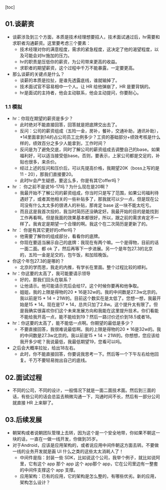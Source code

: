 [toc]

## 01.谈薪资

- 谈薪涉及到三个方面，本质是技术经理想要招人，技术面试通过后，hr需要和求职者沟通薪资。这里要考虑三个要素：
  - 技术经理对你的满意程度，需求的紧急程度，这决定了他的渴望程度，以及可能会对hr施加的压力。
  - hr的职责是压低你的薪资，为公司带来更高的收益。
  - 求职者的期望薪资，这个过程中千万不能暴露，一定要更高。
- 那么谈薪的关键点是什么？
  - 谈薪的本质是拉扯，是谁先透露底线，谁就输掉了。
  - 技术面试官不容易相中一个人。让 HR 给他弹崩了，HR 是要背锅的。
  - hr是面试的主持者，他会主动联系，他会主动提问，你要耐心。

### 1.1 模拟

- hr：你现在期望的薪资是多少？
  - 此时绝对不能直接回答，回答就是把底牌交出去了。
  - 反问：公司的薪资组成（五险一金，房补，餐补，交通补助，通讯补助），*14里面拿到14的占公司员工比例多少？工资的基础部分+绩效考核是什么样的，绩效百分之多少人能拿到，工作时间？
  - 反问是为了避免交底，同时了解公司的薪资组成去调整自己的base。如果福利好，可以适当接受低base。否则，要表示，上家公司都是交足的，补贴也很多，来杀价。
  - 经过上述的反问和压价后，可以先提高价格，我期望20K（boss上写的是11 - 20），那我们直接要20。
  - 此时hr会产生疑惑，要这么多，你是有其它offer吗？
- hr ： 你之前不是说16-17吗？为什么现在是20啊？
  - 我最开始不了解公司的薪资组成，你当时只是写了范围，如果公司福利待遇好了，或者其他相关的一些补贴多了，那我就可以少一点，但是现在公司没有什么太太多的很诱人的补贴，那肯定 base 这一块不能太吃亏。
  - 而且这是我首次投的，我当时简历还没确定好。我最开始的目的是能找到工作再看啊。但是我面的效果基本都很好，所以，跟之前的需求肯定不一样了。我肯定是期望一个合理的啊。我这个在二次简历是更新了的。
- hr ： 你是有其它更好的offer吗？
  - 他需要了解你的组成部分，看看你的底牌。
  - 你现在要适当展示自己的底牌：我现在有两个嘛。一个是得物，目前的话一面二面。都 ok 了，然后再等下一步进展。另一个是年包27.3的北京的，五险一金是足交的，包午饭，和加班晚饭。
- 你这个年包27.3的是哪的？
  - 北京的学而思，我走的内推，有学长在里面。整个过程比较的顺利。
- hr：你这要的太高了，我可能要请示领导
  - 好的，那我们回头在联系？
  - 让他请示。他可能请示完后会给17。这个时候你要再和他争取。
  - 姐姐，我的上限是得物的20 * 16是32w的。我的中间数是27.3w北京的。我以前是15 * 14 = 21W的。目前这个数实在是太低了。您想一想，我最开始是15 * 14。现在是17 * 14，总共只加了2.8w。这个提升太有限了。但是我确实很喜欢你们这个未来发展方向和我能在这里提升技术。你们看能不能给我开高一点，能不能给到19？然后一路讨价还价到18.5或者18。
- hr：你这要的太高了，能不能低一点啊。你期望的最低是多少？
  - 不要直接回答，我很难说最低啊。我的上限是得物的20 * 16是32w的。我的中间数是27.3w北京的。我以前是15 * 14 = 21W的。你想想，您应该给我开多少呢？我说最低，我最低期望19，您看可以吗。
- 之后会大概率拉扯，给出18左右。
  - 此时，你不能直接回答，你要说我思考一下。然后等一个下午左右给他回复。千万不要轻易抛出自己的底线。

## 02.面试过程

- 不同的公司，不同的设计，一般情况下就是一面二面技术面。然后到三面的话，有些公司的话会总监去稍微沟通一下，沟通时间不长，然后有一部分公司就直接 HR 上来聊了。

## 03.后续发展

- 朝架构或者说朝团队管理上去转，因为这个是一个安全地带，你如果不朝这一块的话，一直在一做一线开发，你做到35岁。
- 对于Android，应该是应用架构的，或者说应用中间件朝这方面去转。不要做一线的业务开发就是画 UI 什么之类的这些太太消耗人了！
  - 中间件是指：封装一些 SDK，比如说这个公司，我举个例子，就比如说阿里，它有这个 app 那个 app 这个 app那个 app，它在公司里边有一整套的中间件支撑这个 app 支撑。
  - 应用架构：已有的应用，它的架构是怎么整的，有哪些优劣。新的应用，架构怎么设计？